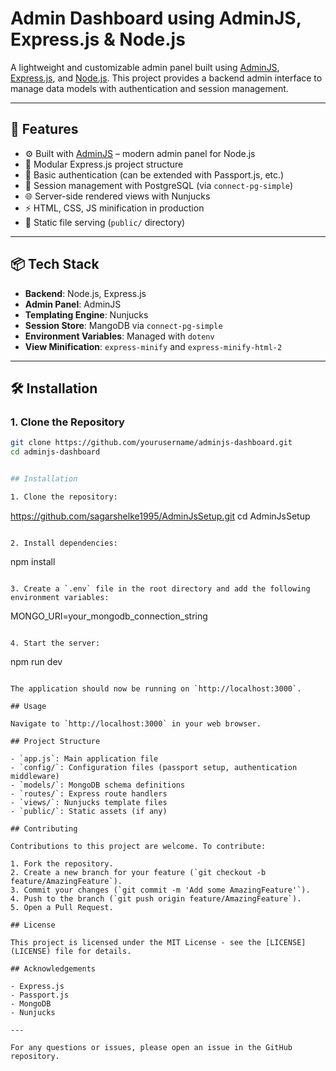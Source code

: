 # Admin Dashboard using AdminJS, Express.js & Node.js

A lightweight and customizable admin panel built using [AdminJS](https://adminjs.co/), [Express.js](https://expressjs.com/), and [Node.js](https://nodejs.org/). This project provides a backend admin interface to manage data models with authentication and session management.

---

## 🚀 Features

- ⚙️ Built with [AdminJS](https://adminjs.co/) – modern admin panel for Node.js
- 🧩 Modular Express.js project structure
- 🔐 Basic authentication (can be extended with Passport.js, etc.)
- 💾 Session management with PostgreSQL (via `connect-pg-simple`)
- 🌐 Server-side rendered views with Nunjucks
- ⚡ HTML, CSS, JS minification in production
- 📁 Static file serving (`public/` directory)

---

## 📦 Tech Stack

- **Backend**: Node.js, Express.js
- **Admin Panel**: AdminJS
- **Templating Engine**: Nunjucks
- **Session Store**: MangoDB via `connect-pg-simple`
- **Environment Variables**: Managed with `dotenv`
- **View Minification**: `express-minify` and `express-minify-html-2`

---

## 🛠️ Installation

### 1. Clone the Repository

```bash
git clone https://github.com/yourusername/adminjs-dashboard.git
cd adminjs-dashboard


## Installation

1. Clone the repository:
   ```
   https://github.com/sagarshelke1995/AdminJsSetup.git
   cd AdminJsSetup
   ```

2. Install dependencies:
   ```
   npm install
   ```

3. Create a `.env` file in the root directory and add the following environment variables:
   ```
  
   MONGO_URI=your_mongodb_connection_string
   ```

4. Start the server:
   ```
   npm run dev
   ```

The application should now be running on `http://localhost:3000`.

## Usage

Navigate to `http://localhost:3000` in your web browser.

## Project Structure

- `app.js`: Main application file
- `config/`: Configuration files (passport setup, authentication middleware)
- `models/`: MongoDB schema definitions
- `routes/`: Express route handlers
- `views/`: Nunjucks template files
- `public/`: Static assets (if any)

## Contributing

Contributions to this project are welcome. To contribute:

1. Fork the repository.
2. Create a new branch for your feature (`git checkout -b feature/AmazingFeature`).
3. Commit your changes (`git commit -m 'Add some AmazingFeature'`).
4. Push to the branch (`git push origin feature/AmazingFeature`).
5. Open a Pull Request.

## License

This project is licensed under the MIT License - see the [LICENSE](LICENSE) file for details.

## Acknowledgements

- Express.js
- Passport.js
- MongoDB
- Nunjucks

---

For any questions or issues, please open an issue in the GitHub repository. 
